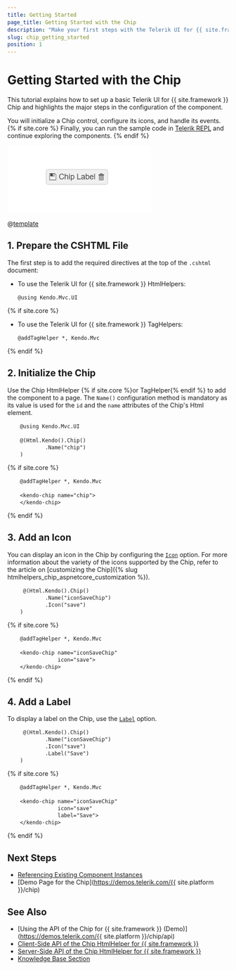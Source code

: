```yaml
---
title: Getting Started
page_title: Getting Started with the Chip
description: "Make your first steps with the Telerik UI for {{ site.framework }} Chip component by following the complete step-by-step tutorial."
slug: chip_getting_started
position: 1
---
```


# Getting Started with the Chip

This tutorial explains how to set up a basic Telerik UI for {{ site.framework }} Chip and highlights the major steps in the configuration of the component.

You will initialize a Chip control, configure its icons, and handle its events. 
{% if site.core %}
Finally, you can run the sample code in [Telerik REPL](https://netcorerepl.telerik.com/) and continue exploring the components.
{% endif %}

![Sample Telerik UI for {{ site.framework }} Chip](./images/chip-basic.png)

@[template](/_contentTemplates/core/getting-started-prerequisites.md#repl-component-gs-prerequisites)

## 1. Prepare the CSHTML File

The first step is to add the required directives at the top of the `.cshtml` document:

* To use the Telerik UI for {{ site.framework }} HtmlHelpers:
    ```
    @using Kendo.Mvc.UI
    ```
{% if site.core %}
* To use the Telerik UI for {{ site.framework }} TagHelpers:
    ```
    @addTagHelper *, Kendo.Mvc
    ```
{% endif %}

## 2. Initialize the Chip

Use the Chip HtmlHelper {% if site.core %}or TagHelper{% endif %} to add the component to a page. The `Name()` configuration method is mandatory as its value is used for the `id` and the `name` attributes of the Chip's Html element.

```HtmlHelper
    @using Kendo.Mvc.UI

    @(Html.Kendo().Chip()
            .Name("chip")
    )
```
{% if site.core %}
```TagHelper
    @addTagHelper *, Kendo.Mvc

    <kendo-chip name="chip"> 
    </kendo-chip>
```
{% endif %}

## 3. Add an Icon

You can display an icon in the Chip by configuring the [`Icon`](/api/Kendo.Mvc.UI.Fluent/ChipBuilder#iconsystemstring) option. For more information about the variety of the icons supported by the Chip, refer to the article on [customizing the Chip]({% slug htmlhelpers_chip_aspnetcore_customization %}).

```HtmlHelper
     @(Html.Kendo().Chip()
            .Name("iconSaveChip")
            .Icon("save")
    )
```
{% if site.core %}
```TagHelper
    @addTagHelper *, Kendo.Mvc

    <kendo-chip name="iconSaveChip"
                icon="save">
    </kendo-chip>
```
{% endif %}

## 4. Add a Label  

To display a label on the Chip, use the [`Label`](/api/Kendo.Mvc.UI.Fluent/ChipBuilder#labelsystemstring) option.

```HtmlHelper
     @(Html.Kendo().Chip()
            .Name("iconSaveChip")
            .Icon("save")
            .Label("Save")
    )
```
{% if site.core %}
```TagHelper
    @addTagHelper *, Kendo.Mvc

    <kendo-chip name="iconSaveChip"
                icon="save"
                label="Save">
    </kendo-chip>
```
{% endif %}

## Next Steps

* [Referencing Existing Component Instances](https://docs.telerik.com/kendo-ui/intro/widget-basics/events-and-methods#referencing-existing-component-instances)
* [Demo Page for the Chip](https://demos.telerik.com/{{ site.platform }}/chip)

## See Also

* [Using the API of the Chip for {{ site.framework }} (Demo)](https://demos.telerik.com/{{ site.platform }}/chip/api)
* [Client-Side API of the Chip HtmlHelper for {{ site.framework }}](https://docs.telerik.com/kendo-ui/api/javascript/ui/chip)
* [Server-Side API of the Chip HtmlHelper for {{ site.framework }}](/api/chip)
* [Knowledge Base Section](/knowledge-base)
